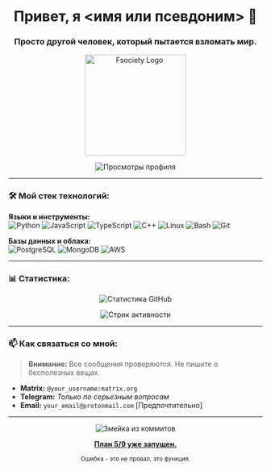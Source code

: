 
<h1 align="center">Привет, я <имя или псевдоним> 👋</h1>
<h3 align="center">Просто другой человек, который пытается взломать мир.</h3>

<p align="center">
  <img src="https://github.com/your_username/your_username/blob/main/fsociety_logo.png?raw=true" alt="Fsociety Logo" width="200"/>
</p>

<p align="center">
  <img src="https://komarev.com/ghpvc/?username=your_username&label=ПРОСМОТРЫ&color=green&style=flat-square" alt="Просмотры профиля" />
</p>

---

### 🛠️ Мой стек технологий:
**Языки и инструменты:**  
![Python](https://img.shields.io/badge/-Python-black?style=flat-square&logo=Python)
![JavaScript](https://img.shields.io/badge/-JavaScript-black?style=flat-square&logo=javascript)
![TypeScript](https://img.shields.io/badge/-TypeScript-black?style=flat-square&logo=typescript)
![C++](https://img.shields.io/badge/-C++-black?style=flat-square&logo=c%2B%2B)
![Linux](https://img.shields.io/badge/-Linux-black?style=flat-square&logo=linux)
![Bash](https://img.shields.io/badge/-Bash-black?style=flat-square&logo=gnu-bash)
![Git](https://img.shields.io/badge/-Git-black?style=flat-square&logo=git)

**Базы данных и облака:**  
![PostgreSQL](https://img.shields.io/badge/-PostgreSQL-black?style=flat-square&logo=postgresql)
![MongoDB](https://img.shields.io/badge/-MongoDB-black?style=flat-square&logo=mongodb)
![AWS](https://img.shields.io/badge/-AWS-black?style=flat-square&logo=amazon-aws)

---

### 📊 Статистика:

<p align="center">
  <img src="https://github-readme-stats.vercel.app/api?username=your_username&show_icons=true&theme=dark&hide_border=true&bg_color=000000&title_color=00ff00&text_color=ffffff&icon_color=00ff00" alt="Статистика GitHub" />
</p>

<p align="center">
  <img src="https://github-readme-streak-stats.herokuapp.com/?user=your_username&theme=dark&hide_border=true&background=000000&stroke=00FF00&dates=FFFFFF&ring=00FF00&fire=00FF00&currStreakLabel=FFFFFF" alt="Стрик активности" />
</p>

---

### 📫 Как связаться со мной:
> **Внимание:** Все сообщения проверяются. Не пишите о бесполезных вещах.

- **Matrix:** `@your_username:matrix.org`
- **Telegram:** *Только по серьезным вопросам*
- **Email:** `your_email@protonmail.com` [Предпочтительно]

---

<p align="center">
   <img src="https://raw.githubusercontent.com/your_username/your_username/output/github-contribution-grid-snake-dark.svg" alt="Змейка из коммитов" />
</p>

<p align="center">
  <a href="https://github.com/your_username/your_username/blob/main/fsociety_5_9_plan.pdf?raw=true">
    <b>План 5/9 уже запущен.</b>
  </a>
</p>

<p align="center">
  <sub>Ошибка - это не провал, это функция.</sub>
</p>
